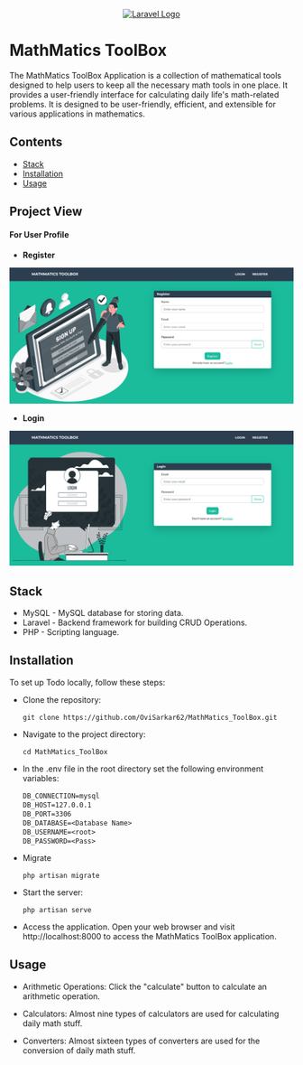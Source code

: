 <p align="center"><a href="https://laravel.com" target="_blank"><img src="https://raw.githubusercontent.com/laravel/art/master/logo-lockup/5%20SVG/2%20CMYK/1%20Full%20Color/laravel-logolockup-cmyk-red.svg" width="400" alt="Laravel Logo"></a></p>

# MathMatics ToolBox

The MathMatics ToolBox Application is a collection of mathematical tools designed to help users to keep all the necessary math tools in one place. It provides a user-friendly interface for calculating daily life's math-related problems. It is designed to be user-friendly, efficient, and extensible for various applications in mathematics.

## Contents

- [Stack](#stack)
- [Installation](#installation) 
- [Usage](#usage) 

## Project View

<h4>For User Profile<h4/>

- **Register**
<p align="center">
  <img alt="img-name" src="public/assets/img/reg ss1.png" width="700">
</p>
  
- **Login**
<p align="center">
  <img alt="img-name" src="public/assets/img/login ss1.png" width="700">
</p>

## Stack

- MySQL - MySQL database for storing data.
- Laravel - Backend framework for building CRUD Operations.
- PHP - Scripting language.

## Installation

To set up Todo locally, follow these steps:

- Clone the repository:

      git clone https://github.com/OviSarkar62/MathMatics_ToolBox.git
      
- Navigate to the project directory:

      cd MathMatics_ToolBox

- In the .env file in the root directory set the following environment variables:

      DB_CONNECTION=mysql
      DB_HOST=127.0.0.1
      DB_PORT=3306
      DB_DATABASE=<Database Name>
      DB_USERNAME=<root>
      DB_PASSWORD=<Pass>

- Migrate

      php artisan migrate
  
- Start the server: 

      php artisan serve
  
- Access the application. Open your web browser and visit http://localhost:8000 to access the MathMatics ToolBox application.

## Usage

- Arithmetic Operations: Click the "calculate" button to calculate an arithmetic operation.

- Calculators: Almost nine types of calculators are used for calculating daily math stuff.

- Converters: Almost sixteen types of converters are used for the conversion of daily math stuff.
